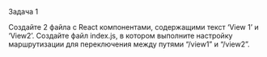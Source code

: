 Задача 1

Создайте 2 файла с React компонентами, содержащими текст ‘View 1’ и ‘View2’. Создайте файл index.js, в котором выполните настройку маршрутизации для переключения между путями “/view1” и “/view2”.